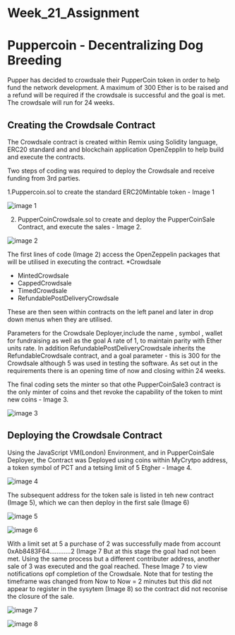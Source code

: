 # Week_21_Assignment

# Puppercoin - Decentralizing Dog Breeding

Pupper has decided to crowdsale their PupperCoin token in order to help fund the network development. 
A maximum of 300 Ether is to be raised and a refund will be required if the crowdsale is successful and the goal is met.
The crowdsale will run for 24 weeks.


## Creating the Crowdsale Contract

The Crowdsale contract is created within Remix using Solidity language, ERC20 standard and and blockchain application OpenZepplin to help build and execute the contracts.

Two steps of coding was required to deploy the Crowdsale and receive funding from 3rd parties.

1.Puppercoin.sol to create the standard ERC20Mintable token - Image 1

![image 1](Images/Picture1.png)

2. PupperCoinCrowdsale.sol to create and deploy the PupperCoinSale Contract, and execute the sales - Image 2.

![image 2](Images/Picture2.png)


The first lines of code (Image 2) access the OpenZeppelin packages that will be utilised in executing the contract. *Crowdsale
* MintedCrowdsale
* CappedCrowdsale
* TimedCrowdsale
* RefundablePostDeliveryCrowdsale

These are then seen within contracts on the left panel and later in drop down menus when they are utilised.


Parameters for the Crowdsale Deployer,include the name , symbol , wallet for fundraising as well as the goal A  rate of 1, to maintain parity with Ether units rate. 
In addition RefundablePostDeliveryCrowdsale inherits the RefundableCrowdsale contract, and a goal parameter - this is 300 for the Crowdsale although 5 was used in testing the software.
As set out in the requirements there is an opening time of now and closing within 24 weeks.

The final coding sets the minter so that othe PupperCoinSale3 contract is the only minter of coins and thet revoke the capability of the token to mint new coins - Image 3.

![image 3](Images/Picture3.png)

## Deploying the Crowdsale Contract

Using the JavaScript VM(London) Environment, and in PupperCoinSale Deployer, the Contract was Deployed using coins within MyCrytpo address, a token symbol of PCT and a tetsing limit of 5 Etgher - Image 4.

![image 4](Images/Picture4.png)

The subsequent address for the token sale is listed in teh new contract (Image 5), which we can then deploy in the first sale (Image 6)

![image 5](Images/Picture5.png)

![image 6](Images/Picture6.png)

With a limit set at 5 a purchase of 2 was successfully made from  account  0xAb8483F64............2 (Image 7
But at this stage the goal had not been met.
Using the same process but a different contributer address, another sale of 3 was executed and the goal reached. These Image 7 to view notifications opf completion of the Crowdsale. Note that  for testing the 
timeframe was changed from Now to Now = 2 minutes but this did not appear to register in the sysytem (Image 8) so the contract did not reconise the closure of the sale.

 ![image 7](Images/Picture7.png)

![image 8](Images/Picture8.png)  